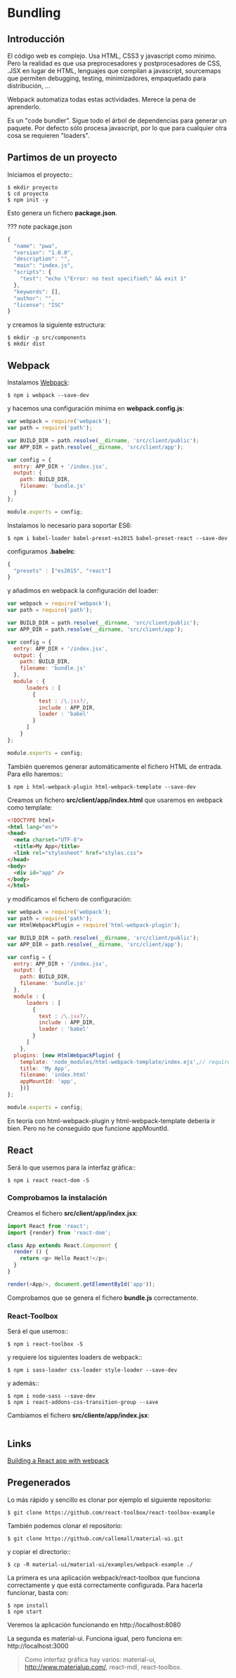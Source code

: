 # Bundling

## Introducción
El código web es complejo. Usa HTML, CSS3 y javascript como mínimo. Pero la realidad es que usa preprocesadores y postprocesadores de CSS, .JSX en lugar de HTML, lenguajes que compilan a javascript, sourcemaps que permiten debugging, testing, minimizadores, empaquetado para distribución, ...

Webpack automatiza todas estas actividades. Merece la pena de aprenderlo.

Es un "code bundler". Sigue todo el árbol de dependencias para generar un paquete. Por defecto sólo procesa javascript, por lo que para cualquier otra cosa se requieren "loaders".

## Partimos de un proyecto

Iniciamos el proyecto::
```
$ mkdir proyecto
$ cd proyecto
$ npm init -y
```

Esto genera un fichero **package.json**.

??? note package.json
```js
{
  "name": "pwa",
  "version": "1.0.0",
  "description": "",
  "main": "index.js",
  "scripts": {
    "test": "echo \"Error: no test specified\" && exit 1"
  },
  "keywords": [],
  "author": "",
  "license": "ISC"
}
```

y creamos la siguiente estructura:
```
$ mkdir -p src/components
$ mkdir dist
```

## Webpack

Instalamos [Webpack](https://webpack.js.org/):
```
$ npm i webpack --save-dev
```

y hacemos una configuración mínima en **webpack.config.js**:

```js
var webpack = require('webpack');
var path = require('path');

var BUILD_DIR = path.resolve(__dirname, 'src/client/public');
var APP_DIR = path.resolve(__dirname, 'src/client/app');

var config = {
  entry: APP_DIR + '/index.jsx',
  output: {
    path: BUILD_DIR,
    filename: 'bundle.js'
  }
};

module.exports = config;
```

Instalamos lo necesario para soportar ES6:
```
$ npm i babel-loader babel-preset-es2015 babel-preset-react --save-dev
```

configuramos **.babelrc**:

```js
{
  "presets" : ["es2015", "react"]
}
```

y añadimos en webpack la configuración del loader:

```js hl_lines="13 14 15 16 17 18 19 20 21"
var webpack = require('webpack');
var path = require('path');

var BUILD_DIR = path.resolve(__dirname, 'src/client/public');
var APP_DIR = path.resolve(__dirname, 'src/client/app');

var config = {
  entry: APP_DIR + '/index.jsx',
  output: {
    path: BUILD_DIR,
    filename: 'bundle.js'
  },
  module : {
      loaders : [
        {
          test : /\.jsx?/,
          include : APP_DIR,
          loader : 'babel'
        }
      ]
    }
};

module.exports = config;
```

También queremos generar automáticamente el fichero HTML de entrada. Para ello haremos::
```
$ npm i html-webpack-plugin html-webpack-template --save-dev
```
Creamos un fichero **src/client/app/index.html** que usaremos en webpack como template:

```html
<!DOCTYPE html>
<html lang="en">
<head>
  <meta charset="UTF-8">
  <title>My App</title>
  <link rel="stylesheet" href="styles.css">
</head>
<body>
  <div id="app" />
</body>
</html>
```

y modificamos el fichero de configuración:

```js
var webpack = require('webpack');
var path = require('path');
var HtmlWebpackPlugin = require('html-webpack-plugin');

var BUILD_DIR = path.resolve(__dirname, 'src/client/public');
var APP_DIR = path.resolve(__dirname, 'src/client/app');

var config = {
  entry: APP_DIR + '/index.jsx',
  output: {
    path: BUILD_DIR,
    filename: 'bundle.js'
  },
  module : {
      loaders : [
        {
          test : /\.jsx?/,
          include : APP_DIR,
          loader : 'babel'
        }
      ]
    },
  plugins: [new HtmlWebpackPlugin( {
    template: 'node_modules/html-webpack-template/index.ejs',// require('html-webpack-template'),
    title: 'My App',
    filename: 'index.html'
    appMountId: 'app',
    })]
};

module.exports = config;
```

En teoría con html-webpack-plugin y html-webpack-template debería ir bien. Pero no he conseguido que funcione appMountId.



## React

Será lo que usemos para la interfaz gráfica::
```
$ npm i react react-dom -S
```

### Comprobamos la instalación

Creamos el fichero **src/client/app/index.jsx**:

```js
import React from 'react';
import {render} from 'react-dom';

class App extends React.Component {
  render () {
    return <p> Hello React!</p>;
  }
}

render(<App/>, document.getElementById('app'));
```

Comprobamos que se genera el fichero **bundle.js** correctamente.


### React-Toolbox

Será el que usemos::
```
$ npm i react-toolbox -S
```

y requiere los siguientes loaders de webpack::
```
$ npm i sass-loader css-loader style-loader --save-dev
```

y además::
```
$ npm i node-sass --save-dev
$ npm i react-addons-css-transition-group --save
```

Cambiamos el fichero **src/cliente/app/index.jsx**:

```js
```

## Links

[Building a React app with webpack](https://egghead.io/lessons/react-building-a-react-js-app-up-and-running-with-react-and-webpack)

## Pregenerados
Lo más rápido y sencillo es clonar por ejemplo el siguiente repositorio:
```
$ git clone https://github.com/react-toolbox/react-toolbox-example
```

También podemos clonar el repositorio:
```
$ git clone https://github.com/callemall/material-ui.git
```

y copiar el directorio::
```
$ cp -R material-ui/material-ui/examples/webpack-example ./
```

La primera es una aplicación webpack/react-toolbox que funciona correctamente y que está correctamente configurada. Para hacerla funcionar, basta con:
```
$ npm install
$ npm start
```

Veremos la aplicación funcionando en http://localhost:8080

La segunda es material-ui. Funciona igual, pero funciona en: http://localhost:3000


> Como interfaz gráfica hay varios: material-ui, http://www.materialup.com/, react-mdl, react-toolbox.
